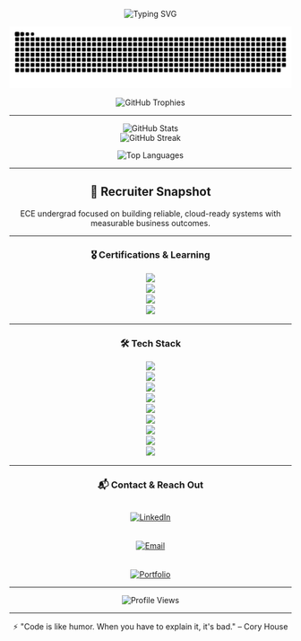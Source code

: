 <!-- 🌟 Animated Hero Banner -->
<p align="center">
  <img src="https://readme-typing-svg.herokuapp.com?font=Inter&weight=600&size=32&duration=3000&pause=800&color=2F80ED&center=true&vCenter=true&width=900&lines=Arjun+Mitra+%E2%80%94+ECE+%40+STCET;Cloud+%7C+Web+Dev+%7C+Automation+Enthusiast;Impact-driven+Engineer+%26+IEEE+Organizer;Building+the+Future%2C+One+Commit+at+a+Time" alt="Typing SVG" />
</p>

<!-- 🐍 GitHub Snake Animation -->
<p align="center">
  <img src="https://raw.githubusercontent.com/Platane/snk/output/github-contribution-grid-snake.svg" alt="Snake animation" />
</p>

<!-- 🏆 GitHub Trophies -->
<p align="center">
  <img src="https://github-profile-trophy.vercel.app/?username=TheLearnerAllTime002&theme=algolia&no-frame=true&no-bg=false&column=7&margin-w=5&margin-h=5" alt="GitHub Trophies" />
</p>

---

<!-- 📊 Animated GitHub Stats Cards -->
<p align="center">
  <img src="https://github-readme-stats.vercel.app/api?username=TheLearnerAllTime002&show_icons=true&theme=tokyonight&hide_border=true&count_private=true&include_all_commits=true" alt="GitHub Stats" height="180" /><br/>
  <img src="https://github-readme-streak-stats.herokuapp.com/?user=TheLearnerAllTime002&theme=tokyonight&hide_border=true" alt="GitHub Streak" height="180" />
</p>

<p align="center">
  <img src="https://github-readme-stats.vercel.app/api/top-langs/?username=TheLearnerAllTime002&layout=compact&theme=tokyonight&hide_border=true&langs_count=8" alt="Top Languages" />
</p>

---

<!-- 💼 Recruiter Snapshot -->
<h2 align="center">💼 Recruiter Snapshot</h2>
<p align="center">
  ECE undergrad focused on building reliable, cloud-ready systems with measurable business outcomes.
</p>

---

<!-- 🎖️ Certifications & Learning -->
<h3 align="center">🎖️ Certifications & Learning</h3>
<p align="center">
  <img src="https://img.shields.io/badge/Oracle%20Cloud-Foundations-blue?logo=oracle&logoColor=white&style=for-the-badge" /><br/>
  <img src="https://img.shields.io/badge/AWS-Cloud%20Practitioner-orange?logo=amazon-aws&logoColor=white&style=for-the-badge" /><br/>
  <img src="https://img.shields.io/badge/Google%20Cloud-Associate%20Cloud%20Engineer-4285F4?logo=google-cloud&logoColor=white&style=for-the-badge" /><br/>
  <img src="https://img.shields.io/badge/Microsoft%20Azure-AZ--900-0089D6?logo=microsoft-azure&logoColor=white&style=for-the-badge" />
</p>

---

<!-- 🛠️ Tech Stack -->
<h3 align="center">🛠️ Tech Stack</h3>
<p align="center">
  <img src="https://img.shields.io/badge/Python-3776AB?style=for-the-badge&logo=python&logoColor=white" /><br/>
  <img src="https://img.shields.io/badge/JavaScript-F7DF1E?style=for-the-badge&logo=javascript&logoColor=black" /><br/>
  <img src="https://img.shields.io/badge/React-61DAFB?style=for-the-badge&logo=react&logoColor=black" /><br/>
  <img src="https://img.shields.io/badge/Node.js-339933?style=for-the-badge&logo=node.js&logoColor=white" /><br/>
  <img src="https://img.shields.io/badge/Docker-2496ED?style=for-the-badge&logo=docker&logoColor=white" /><br/>
  <img src="https://img.shields.io/badge/Kubernetes-326CE5?style=for-the-badge&logo=kubernetes&logoColor=white" /><br/>
  <img src="https://img.shields.io/badge/AWS-232F3E?style=for-the-badge&logo=amazon-aws&logoColor=white" /><br/>
  <img src="https://img.shields.io/badge/Google%20Cloud-4285F4?style=for-the-badge&logo=google-cloud&logoColor=white" /><br/>
  <img src="https://img.shields.io/badge/Terraform-7B42BC?style=for-the-badge&logo=terraform&logoColor=white" />
</p>

---

<!-- 📬 Contact & Reach Out -->
<h3 align="center">📬 Contact & Reach Out</h3>
<p align="center">
  <a href="https://www.linkedin.com/in/arjun-mitra-9a1a85254/"><br/>
    <img src="https://img.shields.io/badge/LinkedIn-0077B5?style=for-the-badge&logo=linkedin&logoColor=white" alt="LinkedIn" /><br/>
  </a><br/>
  <a href="mailto:arjunmitra002@gmail.com"><br/>
    <img src="https://img.shields.io/badge/Email-D14836?style=for-the-badge&logo=gmail&logoColor=white" alt="Email" /><br/>
  </a><br/>
  <a href="https://thelearneralltime002.github.io/"><br/>
    <img src="https://img.shields.io/badge/Portfolio-000000?style=for-the-badge&logo=About.me&logoColor=white" alt="Portfolio" /><br/>
  </a>
</p>

---

<!-- 👀 Profile Views Counter -->
<p align="center">
  <img src="https://komarev.com/ghpvc/?username=TheLearnerAllTime002&color=blue&style=for-the-badge" alt="Profile Views" />
</p>

---

<p align="center">
  ⚡ "Code is like humor. When you have to explain it, it's bad." – Cory House
</p>

